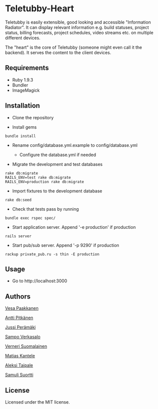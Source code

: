 Teletubby-Heart
===============

Teletubby is easily extensible, good looking and accessible "Information Radiator". It can display relevant information e.g. build statuses, project status, billing forecasts, project schedules, video streams etc. on multiple different devices.

The "heart" is the core of Teletubby (someone might even call it the backend). It serves the content to the client devices.

Requirements
------------

* Ruby 1.9.3
* Bundler
* ImageMagick

Installation
------------

* Clone the repository

* Install gems 
```
bundle install
```

* Rename config/database.yml.example to config/database.yml
    * Configure the database.yml if needed

* Migrate the development and test databases
```
rake db:migrate
RAILS_ENV=test rake db:migrate
RAILS_ENV=production rake db:migrate
```

* Import fixtures to the development database
```
rake db:seed
```

* Check that tests pass by running 
```
bundle exec rspec spec/
```

* Start application server. Append '-e production' if production
```
rails server
```

* Start pub/sub server. Append '-p 9290' if production
```
rackup private_pub.ru -s thin -E production
```

Usage
-----

* Go to http://localhost:3000


Authors
-------

[Vesa Paakkanen](https://github.com/Dige)

[Antti Pitkänen](https://github.com/anttipitkanen)

[Jussi Perämäki](https://github.com/jperamak)

[Sampo Verkasalo](https://github.com/RedBulli)

[Verneri Suomalainen](https://github.com/Khoba)

[Matias Kantele](https://github.com/matiisi)

[Aleksi Taipale](https://github.com/aleksita)

[Samuli Suortti](https://github.com/Smulis)

License
-------

Licensed under the MIT license.
